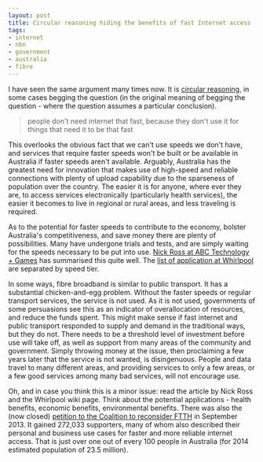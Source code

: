 ```yaml
---
layout: post
title: Circular reasoning hiding the benefits of fast Internet access
tags:
- internet
- nbn
- government
- australia
- fibre
---
```


I have seen the same argument many times now. It is [circular reasoning](http://en.wikipedia.org/wiki/Circular_reasoning), in some cases begging the question (in the original meaning of begging the question - where the question assumes a particular conclusion).

> people don't need internet that fast, because they don't use it for things that need it to be that fast

This overlooks the obvious fact that we can't use speeds we don't have, and services that require faster speeds won't be built or be available in Australia if faster speeds aren't available.
Arguably, Australia has the greatest need for innovation that makes use of high-speed and reliable connections with plenty of upload capability due to the sparseness of population over the country. The easier it is for anyone, where ever they are, to access services electronically (particularly health services), the easier it becomes to live in regional or rural areas, and less traveling is required.

As to the potential for faster speeds to contribute to the economy, bolster Australia's competitiveness, and save money there are plenty of possibilities. Many have undergone trials and tests, and are simply waiting for the speeds necessary to be put into use. [Nick Ross at ABC Technology + Games](http://www.abc.net.au/technology/articles/2012/02/21/3435975.htm) has summarised this quite well. The [list of application at Whirlpool](http://whirlpool.net.au/wiki/nbn_applications) are separated by speed tier.

In some ways, fibre broadband is similar to public transport. It has a substantial chicken-and-egg problem. Without the faster speeds or regular transport services, the service is not used. As it is not used, governments of some persuasions see this as an indicator of overallocation of resources, and reduce the funds spent. This might make sense if fast internet and public transport responded to supply and demand in the traditional ways, but they do not. There needs to be a threshold level of investment before use will take off, as well as support from many areas of the community and government. Simply throwing money at the issue, then proclaiming a few years later that the service is not wanted, is disingenuous. People and data travel to many different areas, and providing services to only a few areas, or a few good services among many bad services, will not encourage use.

Oh, and in case you think this is a minor issue: read the article by Nick Ross and the Whirlpool wiki page. Think about the potential applications - health benefits, economic benefits, environmental benefits. There was also the (now closed) [petition to the Coalition to reconsider FTTH](https://www.change.org/p/the-liberal-party-of-australia-reconsider-your-plan-for-a-fttn-nbn-in-favour-of-a-superior-ftth-nbn) in September 2013. It gained 272,033 supporters, many of whom also described their personal and business use cases for faster and more reliable internet access. That is just over one out of every 100 people in Australia (for 2014 estimated population of 23.5 million).
